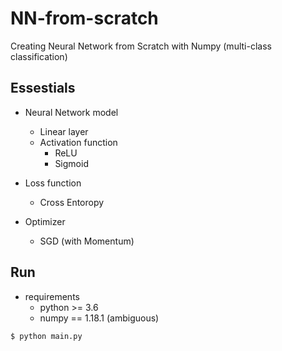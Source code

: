 # NN-from-scratch
Creating Neural Network from Scratch with Numpy (multi-class classification)

## Essestials
* Neural Network model
    * Linear layer
    * Activation function
        * ReLU
        * Sigmoid

* Loss function
    * Cross Entoropy
    
* Optimizer
    * SGD (with Momentum)

## Run
* requirements
    * python >= 3.6
    * numpy == 1.18.1 (ambiguous)
```bash
$ python main.py
```
